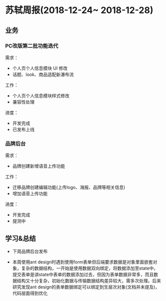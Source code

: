 # 苏轼周报(2018-12-24~ 2018-12-28)

## 业务

### PC改版第二批功能迭代

需求：

- 个人页个人信息模块 UI 修改
- 话题、look、商品适配新瀑布流

工作：

- 个人页个人信息模块样式修改
- 兼容性处理
 
进度：

* 开发完成
* 已发布上线 


### 品牌后台

需求：

- 品牌创建新增语音上传功能

工作：

- 迁移品牌创建编辑功能(上传logo、海报、品牌等相关信息)
- 增加语音上传功能

进度：

* 开发完成
* 提测中



## 学习&总结


* 下周品牌后台发布

* 本周使用ant design时遇到使用form表单但后端要求数据是对象里面嵌套对象，复杂的数据结构，一开始是使用数据双向绑定，将数据添加至state中，提交表单是讲state中表单的数据添加过去，但因为表单数据非常多，而且数据结构又十分复杂，初始化数据与传输数据结构差异较大，需多次处理。后来研究发现ant design的表单数据绑定可以绑定到生层次对象(文档并未提及)，代码层面得到优化




